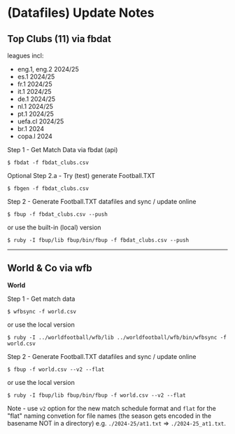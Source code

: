 # (Datafiles) Update Notes


##  Top Clubs (11) via fbdat

leagues incl:
- eng.1, eng.2  2024/25
- es.1   2024/25
- fr.1   2024/25
- it.1   2024/25
- de.1   2024/25
- nl.1   2024/25
- pt.1   2024/25
- uefa.cl   2024/25
- br.1   2024
- copa.l  2024


Step 1 - Get Match Data via fbdat (api)

    $ fbdat -f fbdat_clubs.csv


Optional Step 2.a - Try (test) generate Football.TXT

    $ fbgen -f fbdat_clubs.csv



Step 2 - Generate Football.TXT datafiles and sync / update online

    $ fbup -f fbdat_clubs.csv --push

or use the built-in (local) version

    $ ruby -I fbup/lib fbup/bin/fbup -f fbdat_clubs.csv --push



---

##  World & Co via wfb


**World**

Step 1 - Get match data

    $ wfbsync -f world.csv

or use the local version

    $ ruby -I ../worldfootball/wfb/lib ../worldfootball/wfb/bin/wfbsync -f world.csv


Step 2 - Generate Football.TXT datafiles and sync / update online

    $ fbup -f world.csv --v2 --flat

or use the local version 

    $ ruby -I fbup/lib fbup/bin/fbup -f world.csv --v2 --flat 


Note - use `v2` option for the new match schedule format and
`flat` for the "flat" naming convetion for file names 
(the season gets encoded in the basename NOT in a directory)
e.g. `./2024-25/at1.txt`  => `./2024-25_at1.txt`.





